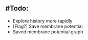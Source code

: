 #Todo:
------

-	Explore history more rapidly
-	[Flag?] Save membrane potential
-	Saved membrane potential graph
